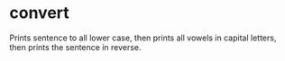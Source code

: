 # convert
Prints sentence to all lower case, then prints all vowels in capital letters, then prints the sentence in reverse.
